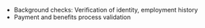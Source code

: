 - Background checks: Verification of identity, employment history
- Payment and benefits process validation